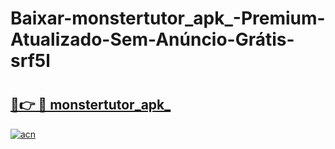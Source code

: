 # Baixar-monstertutor_apk_-Premium-Atualizado-Sem-Anúncio-Grátis-srf5l

# <h2><a href="https://rwzmoq.esa.edu.pl?src=monstertutor_apk_&ref=srf5l">🔗👉 🔴 monstertutor_apk_</a></h2>

[![acn](https://github.com/user-attachments/assets/0f9c940e-d8b0-45ae-aac7-cd30a18b3e1c)](https://rwzmoq.esa.edu.pl?src=monstertutor_apk_&ref=srf5l)

